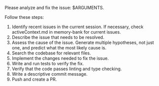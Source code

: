 Please analyze and fix the issue: $ARGUMENTS.

Follow these steps:

1. Identify recent issues in the current session. If necessary, check activeContext.md in memory-bank for current issues.
2. Describe the issue that needs to be resolved.
3. Assess the cause of the issue. Generate multiple hypotheses, not just one, and predict what the most likely cause is.
4. Search the codebase for relevant files.
5. Implement the changes needed to fix the issue.
6. Write and run tests to verify the fix.
7. Verify that the code passes linting and type checking.
8. Write a descriptive commit message.
9. Push and create a PR.
